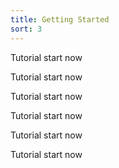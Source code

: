 ```yaml
---
title: Getting Started
sort: 3
---
```


Tutorial start now

Tutorial start now

Tutorial start now

Tutorial start now

Tutorial start now

Tutorial start now
